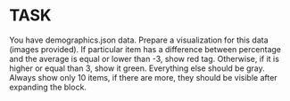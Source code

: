 # TASK
You have demographics.json data. Prepare a visualization for this data (images provided). If particular item has a difference between percentage and the average is equal or lower than -3, show red tag. Otherwise, if it is higher or equal than 3, show it green. Everything else should be gray. Always show only 10 items, if there are more, they should be visible after expanding the block.
